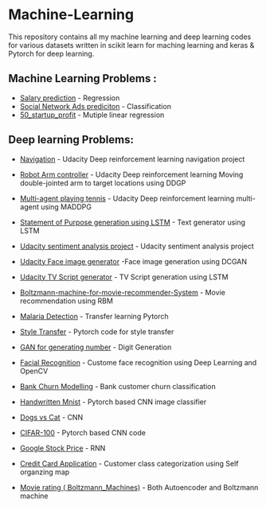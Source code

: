 # Machine-Learning

This repository contains all my machine learning and deep learning codes for various datasets written in scikit learn for maching learning and keras & Pytorch for deep learning.

## Machine Learning Problems : 

* [Salary prediction](https://github.com/sand47/Machine-learning-and-deep-learning-/tree/master/machine-learning/Regression) - Regression
* [Social Network Ads prediciton](https://github.com/sand47/Machine-learning-and-deep-learning-/tree/master/machine-learning/Classification) - Classification
* [50_startup_profit](https://github.com/sand47/Machine-learning-and-deep-learning-/tree/master/machine-learning/Regression/Multiple%20Linear%20Regression) - Mutiple linear regression

## Deep learning Problems: 
* [Navigation](https://github.com/sand47/Udacity-drlnd-navigation) - Udacity Deep reinforcement learning navigation project 
* [Robot Arm controller](https://github.com/sand47/DRLND-Continuous-Control) - Udacity Deep reinforcement learning Moving double-jointed arm to target locations using DDGP  
* [Multi-agent playing tennis](https://github.com/sand47/DRLND-Collaboration-Competion) - Udacity Deep reinforcement learning multi-agent using MADDPG  
* [Statement of Purpose generation using LSTM](https://github.com/sand47/Machine-learning-and-deep-learning-/tree/master/Deep-learning/Supervised/Sop_generator) - Text generator using LSTM
* [Udacity sentiment analysis project](https://github.com/sand47/udacity-project-sentiment_analysis) - Udacity sentiment analysis project
* [Udacity Face image generator](https://github.com/sand47/udacity-face-generation) -Face image generation using DCGAN 
* [Udacity TV Script generator](https://github.com/sand47/udacity-project-tv-scripts) - TV Script generation using LSTM

* [Boltzmann-machine-for-movie-recommender-System](https://github.com/sand47/Boltzmann-machine-for-movie-recommender-System/blob/master/README.md) - Movie recommendation using RBM
* [Malaria Detection](https://github.com/sand47/Malaria-Detection-) - Transfer learning Pytorch
* [Style Transfer](https://github.com/sand47/Machine-learning-and-deep-learning-/tree/master/Deep-learning/Supervised/Sop_generator) - Pytorch code for style transfer
* [GAN for generating number](https://github.com/sand47/Machine-learning-and-deep-learning-/tree/master/Deep-learning/Unsupervised/GAN) - Digit Generation 
* [Facial Recognition](https://github.com/sand47/Machine-learning-and-deep-learning-/tree/master/Deep-learning/Supervised/Facial%20Recognition) - Custome face recognition using Deep Learning and OpenCV 
* [Bank Churn Modelling](https://github.com/sand47/Machine-learning-and-deep-learning-/tree/master/Deep-learning/Supervised/ANN) - Bank customer churn classification
* [Handwritten Mnist](https://github.com/sand47/Machine-learning-and-deep-learning-/tree/master/Deep-learning/Supervised/Mnist) - Pytorch based CNN image classifier

* [Dogs vs Cat](https://github.com/sand47/Machine-learning-and-deep-learning-/tree/master/Deep-learning/Supervised/CNN) - CNN 

* [CIFAR-100](https://github.com/sand47/Machine-learning-and-deep-learning-/tree/master/Deep-learning/Supervised/CIFAR-100) - Pytorch based CNN code
* [Google Stock Price](https://github.com/sand47/Machine-learning-and-deep-learning-/tree/master/Deep-learning/Supervised/RNN) - RNN

* [Credit Card Application](https://github.com/sand47/Machine-learning-and-deep-learning-/tree/master/Deep-learning/Unsupervised/Self-Organizing-map/) - Customer class categorization using Self organzing map 
* [Movie rating ( Boltzmann_Machines)](https://github.com/sand47/Machine-learning-and-deep-learning-/tree/master/Deep-learning/Unsupervised/AutoEncoders) - Both Autoencoder and Boltzmann machine 


